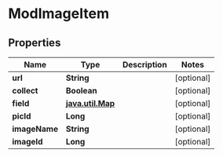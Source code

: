 

# ModImageItem


## Properties

Name | Type | Description | Notes
------------ | ------------- | ------------- | -------------
**url** | **String** |  |  [optional]
**collect** | **Boolean** |  |  [optional]
**field** | [**java.util.Map**](java.util.Map.md) |  |  [optional]
**picId** | **Long** |  |  [optional]
**imageName** | **String** |  |  [optional]
**imageId** | **Long** |  |  [optional]



